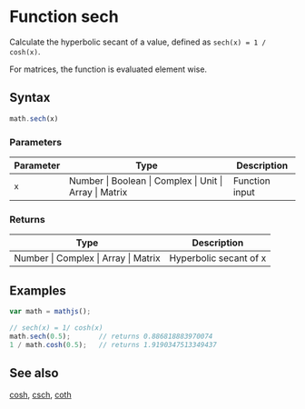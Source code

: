# Function sech

Calculate the hyperbolic secant of a value, defined as `sech(x) = 1 / cosh(x)`.

For matrices, the function is evaluated element wise.


## Syntax

```js
math.sech(x)
```

### Parameters

Parameter | Type | Description
--------- | ---- | -----------
`x` | Number &#124; Boolean &#124; Complex &#124; Unit &#124; Array &#124; Matrix | Function input

### Returns

Type | Description
---- | -----------
Number &#124; Complex &#124; Array &#124; Matrix | Hyperbolic secant of x


## Examples

```js
var math = mathjs();

// sech(x) = 1/ cosh(x)
math.sech(0.5);       // returns 0.886818883970074
1 / math.cosh(0.5);   // returns 1.9190347513349437
```


## See also

[cosh](cosh.md),
[csch](csch.md),
[coth](coth.md)


<!-- Note: This file is automatically generated from source code comments. Changes made in this file will be overridden. -->
